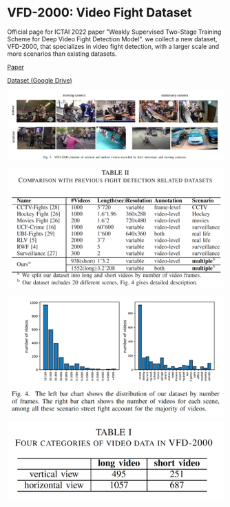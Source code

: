 # VFD-2000: Video Fight Dataset

Official page for ICTAI 2022 paper "Weakly Supervised Two-Stage Training Scheme for Deep Video Fight Detection Model". we collect a new dataset, VFD-2000, that specializes in video fight detection, with a larger scale and more scenarios than existing datasets.

[Paper](https://arxiv.org/abs/2209.11477)

[Dataset (Google Drive)](https://drive.google.com/file/d/1bpP9_4pUf7ffriQIRYJhK9L-Z3lUlBxb/view?usp=sharing)

![](src/fig3.png)

![](src/tab2.png)

![](src/fig4.png)

![](src/tab1.png)
